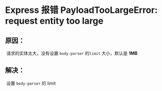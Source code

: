 # Express 报错 PayloadTooLargeError: request entity too large

## 原因：

​	请求的实体太大，没有设置 `body-parser` 的`limit` 大小，默认是 **1MB**

## 解决：

​	设置 `body-parser` 的 limit